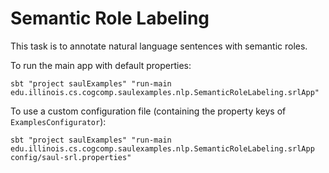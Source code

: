 # Semantic Role Labeling 
This task is to annotate natural language sentences with semantic roles.  

To run the main app with default properties:

```
sbt "project saulExamples" "run-main edu.illinois.cs.cogcomp.saulexamples.nlp.SemanticRoleLabeling.srlApp"
```

To use a custom configuration file (containing the property keys of `ExamplesConfigurator`):
 
```
sbt "project saulExamples" "run-main edu.illinois.cs.cogcomp.saulexamples.nlp.SemanticRoleLabeling.srlApp config/saul-srl.properties"
```